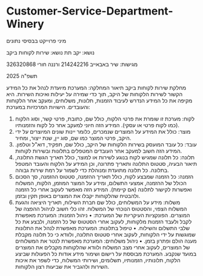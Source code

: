 # Customer-Service-Department-Winery
מיני פרוייקט בבסיסי נתונים


נושא: יקב
תת נושא: שירות לקוחות ביקב


מגישות: שיר באבאייב
214242216
ורננה חורי
326320868

תשפ"ה 2025


מחלקת שירות לקוחות ביקב 
תיאור המחלקה:
המערכת מיועדת לנהל את כל המידע הקשור לשירות הלקוחות של היקב, תוך כדי שמירה על יעילות ואיכות השירות. היא מקיפה את כל המידע הנדרש לעיבוד הזמנות, תלונות, משלוחים, ומעקב אחר הלקוחות והעובדים.
הישויות המרכזיות במערכת:
1.	לקוח: מערכת זו שומרת את פרטי הלקוח, כולל שם, כתובת, פרטי קשר, וסוג הלקוח (כמו לקוח פרטי או עסקי). המידע הזה חיוני למעקב אחר כל לקוח והזמנותיו.
2.	מוצר: כולל את המידע על המוצרים שנמכרים, כלומר יינות שונים המיוצרים על ידי היקב, פרטי המוצר כמו שם, סוג יין, שנת ייצור, ומחיר.
3.	עובד: כל עובד המועסק בשירות הלקוחות של היקב, כולל שם, תפקיד, דוא"ל וטלפון. המידע הזה חשוב למעקב אחר העובדים המטפלים בתלונות ובשירות לקוחות.
4.	תלונה: כל תלונה שמגיש לקוח בנוגע לשירות או למוצר, כולל תאריך הגשת התלונה, תיאור הבעיה, סטטוס התלונה ותאריך פתרונה, וכן המידע על הלקוח והעובד המטפל בתלונה. כל תלונה מתועדת ומנוהלת כדי לשמור על רמת שירות גבוהה.
5.	הזמנה: כל הזמנה שמבצע לקוח, כולל תאריך ההזמנה, סטטוס ההזמנה, סך הסכום הכולל של ההזמנה, אמצעי התשלום, ומידע על המוצר המוזמן, הלקוח, המשלוח ואפשרות לקישור לתלונה (אם קיימת). המידע הזה מאפשר לעקוב אחרי כל הזמנה ולהבטיח שהלקוחות יקבלו את המוצרים באופן תקין ובזמן.
6.	משלוח: מידע על המשלוחים, כולל שם חברת השילוח, תאריך היציאה והגעת המשלוח הצפוי, והסטטוס הנוכחי של המשלוח. זהו כלי חשוב לניהול ההפצה של המוצרים.
הפונקציות העיקריות של המערכת:
•	ניהול הזמנות: המערכת מאפשרת לקבל ולעבד הזמנות מלקוחות, לעקוב אחרי הסטטוס של כל הזמנה, ולבצע את כל שלבי התשלום והשילוח.
•	טיפול בתלונות: המערכת מאפשרת לנהל את התלונות שמוגשות על ידי הלקוחות, לעקוב אחרי סטטוס התלונה, ולוודא כי כל תלונה מקבלת מענה הולם ופתרון בזמן.
•	ניהול משלוחים: המערכת מאפשרת לנטר את המשלוחים של המוצרים, לעקוב אחרי מצב המשלוח ולוודא שהלקוחות מקבלים את המוצרים במועד שנקבע.
המערכת מבוססת על רישום ושימור מידע אודות כל הפעולות שביצע הלקוח, תלונותיו, הזמנותיו, תשלומים, ושירותי המשלוח, כדי לשפר את איכות השירות ולהגביר את שביעות רצון הלקוחות.
